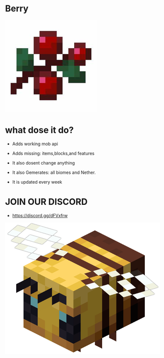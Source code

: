 # Berry
![Logo](https://raw.githubusercontent.com/hydroboat-studios/Berry/master/berry.jpg)
# what dose it do?
- Adds working mob api

- Adds missing: items,blocks,and features

- It also dosent change anything

- It also Gemerates: all biomes and Nether.

- It is updated every week

# JOIN OUR DISCORD 
- https://discord.gg/dFVxfrw

![logo](https://github.com/hydroboat-studios/Berry/blob/master/Bee.png)


